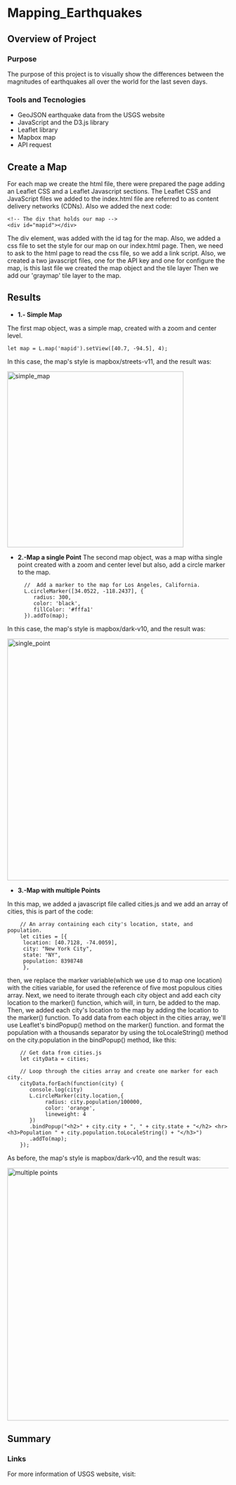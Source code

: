 # Mapping_Earthquakes

## Overview of Project 
### Purpose
The purpose of this project is to visually show the differences between the magnitudes of earthquakes all over the world for the last seven days.

### Tools and Tecnologies
* GeoJSON earthquake data from the USGS website
* JavaScript and the D3.js library
* Leaflet library 
* Mapbox map
* API request

## Create a Map 

For each map we create the html file, there were prepared the page adding an Leaflet CSS and a Leaflet Javascript sections. The Leaflet CSS and JavaScript files we added to the index.html file are referred to as content delivery networks (CDNs). Also we added the next code:
    
    <!-- The div that holds our map -->
    <div id="mapid"></div>
 
 The div element, was added with the id tag for the map. Also, we added a css file to set the style for our map on our index.html page. Then, we need to ask to the html page to read the css file, so we add a link script. 
 Also, we created a two javascript files, one for the API key and one for configure the map, is this last file we created the map object and the tile layer Then we add our 'graymap' tile layer to the map. 


## Results 
* **1.- Simple Map**  

The first map object, was a simple map, created with a zoom and center level.

    let map = L.map('mapid').setView([40.7, -94.5], 4);

In this case, the map's style is mapbox/streets-v11, and the result was:

<img width="401" alt="simple_map" src="https://user-images.githubusercontent.com/96165500/185008392-774ae8ba-0924-4b19-be47-14bbd5db86e2.png">

* **2.-Map a single Point** 
The second map object, was a map witha single point created with a zoom and center level but also, add a circle marker to the map.

        //  Add a marker to the map for Los Angeles, California.
        L.circleMarker([34.0522, -118.2437], {
           radius: 300,
           color: 'black',
           fillColor: '#fffa1'
        }).addTo(map);

In this case, the map's style is mapbox/dark-v10, and the result was:

<img width="551" alt="single_point" src="https://user-images.githubusercontent.com/96165500/185013992-a218d3d5-797d-4a58-92b3-a5424ddffa90.png">

* **3.-Map with multiple Points** 

In this map, we added a javascript file called cities.js and we add an array of cities, this is part of the code:

        // An array containing each city's location, state, and population.
        let cities = [{
         location: [40.7128, -74.0059],
         city: "New York City",
         state: "NY",
         population: 8398748
         },

then, we replace the marker variable(which we use d to map one location) with the cities variable, for used the reference of five most populous cities array. Next, we need to iterate through each city object and add each city location to the marker() function, which will, in turn, be added to the map. Then, we added each city's location to the map by adding the location to the marker() function. To add data from each object in the cities array, we'll use Leaflet's bindPopup() method on the marker() function. and format the population with a thousands separator by using the toLocaleString() method on the city.population in the bindPopup() method, like this:

        // Get data from cities.js
        let cityData = cities;

        // Loop through the cities array and create one marker for each city.
        cityData.forEach(function(city) {
           console.log(city)
           L.circleMarker(city.location,{
                radius: city.population/100000,
                color: 'orange',
                lineweight: 4
           })
           .bindPopup("<h2>" + city.city + ", " + city.state + "</h2> <hr> <h3>Population " + city.population.toLocaleString() + "</h3>")
           .addTo(map);
        });
        
  As before, the map's style is mapbox/dark-v10, and the result was:
  
  <img width="576" alt="multiple points" src="https://user-images.githubusercontent.com/96165500/185015759-e23a1c92-cbcb-483d-9d3a-a79dda4b82fb.png">
  
## Summary

### Links
For more information of USGS website, visit: 
